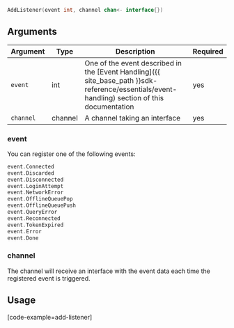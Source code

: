```go
AddListener(event int, channel chan<- interface{})
```

## Arguments

| Argument | Type | Description | Required |
|--------|------|-------------|------------ |
| `event` | int | One of the event described in the [Event Handling]({{ site_base_path }}sdk-reference/essentials/event-handling) section of this documentation  | yes |
| `channel` | channel | A channel taking an interface | yes |

### __event__

You can register one of the following events:
```go
event.Connected
event.Discarded
event.Disconnected
event.LoginAttempt
event.NetworkError
event.OfflineQueuePop
event.OfflineQueuePush
event.QueryError
event.Reconnected
event.TokenExpired
event.Error
event.Done
```

### __channel__

The channel will receive an interface with the event data each time the registered event is triggered.

## Usage

[code-example=add-listener]
